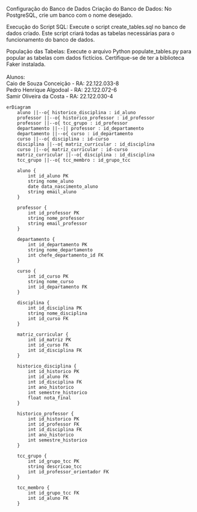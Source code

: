 Configuração do Banco de Dados
Criação do Banco de Dados: No PostgreSQL, crie um banco com o nome desejado.

Execução do Script SQL: Execute o script create_tables.sql no banco de dados criado. Este script criará todas as tabelas necessárias para o funcionamento do banco de dados.

População das Tabelas: Execute o arquivo Python populate_tables.py para popular as tabelas com dados fictícios. Certifique-se de ter a biblioteca Faker instalada.<br>
<br>Alunos:<br>
Caio de Souza Conceição - RA: 22.122.033-8 <br>
Pedro Henrique Algodoal - RA: 22.122.072-6<br>
Samir Oliveira da Costa - RA: 22.122.030-4



```mermaid
erDiagram
    aluno ||--o{ historico_disciplina : id_aluno
    professor ||--o{ historico_professor : id_professor
    professor ||--o{ tcc_grupo : id_professor
    departamento ||--|| professor : id_departamento
    departamento ||--o{ curso : id_departamento
    curso ||--o{ disciplina : id-curso
    disciplina ||--o{ matriz_curricular : id_disciplina
    curso ||--o{ matriz_curricular : id-curso
    matriz_curricular ||--o{ disciplina : id_disciplina
    tcc_grupo ||--o{ tcc_membro : id_grupo_tcc

    aluno {
        int id_aluno PK
        string nome_aluno
        date data_nascimento_aluno
        string email_aluno
    }

    professor {
        int id_professor PK
        string nome_professor
        string email_professor
    }

    departamento {
        int id_departamento PK
        string nome_departamento
        int chefe_departamento_id FK
    }

    curso {
        int id_curso PK
        string nome_curso
        int id_departamento FK
    }

    disciplina {
        int id_disciplina PK
        string nome_disciplina
        int id_curso FK
    }

    matriz_curricular {
        int id_matriz PK
        int id_curso FK
        int id_disciplina FK
    }

    historico_disciplina {
        int id_historico PK
        int id_aluno FK
        int id_disciplina FK
        int ano_historico
        int semestre_historico
        float nota_final
    }

    historico_professor {
        int id_historico PK
        int id_professor FK
        int id_disciplina FK
        int ano_historico
        int semestre_historico
    }
    
    tcc_grupo {
        int id_grupo_tcc PK
        string descricao_tcc
        int id_professor_orientador FK
    }

    tcc_membro {
        int id_grupo_tcc FK
        int id_aluno FK
    }
```
